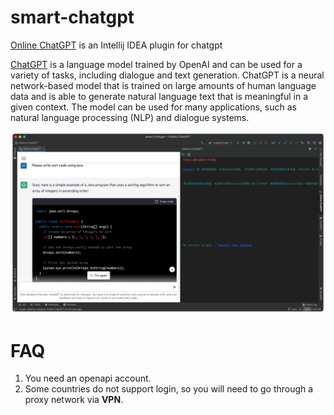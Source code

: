 # smart-chatgpt
[Online ChatGPT](https://plugins.jetbrains.com/plugin/20643-online-chatgpt) is an Intellij IDEA plugin for chatgpt

[ChatGPT](https://chat.openai.com/chat) is a language model trained by OpenAI and can be used for a variety of tasks, including dialogue and text generation. ChatGPT is a neural network-based model that is trained on large amounts of human language data and is able to generate natural language text that is meaningful in a given context. The model can be used for many applications, such as natural language processing (NLP) and dialogue systems.

![](./screenshot/example_hd.png)



# FAQ
1. You need an openapi account.
2. Some countries do not support login, so you will need to go through a proxy network via **VPN**.
